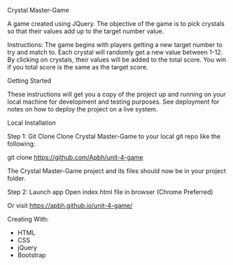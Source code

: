 Crystal Master-Game


A game created using JQuery. The objective of the game is to pick crystals so that their values add up to the target number value.


Instructions: The game begins with players getting a new target number to try and match to. Each crystal will randomly get a new value between 1-12. By clicking on crystals, their values will be added to the total score. You win if you total score is the same as the target score.

Getting Started

These instructions will get you a copy of the project up and running on your local machine for development and testing purposes. See deployment for notes on how to deploy the project on a live system.

Local Installation

Step 1: Git Clone
Clone Crystal Master-Game to your local git repo like the following:

git clone https://github.com/Apbh/unit-4-game

The Crystal Master-Game project and its files should now be in your project folder.

Step 2: Launch app
Open index.html file in browser (Chrome Preferred)

Or visit https://apbh.github.io/unit-4-game/

Creating With:

* HTML
* CSS
* jQuery
* Bootstrap
